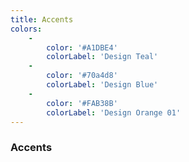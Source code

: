 ```yaml
---
title: Accents
colors:
    -
        color: '#A1DBE4'
        colorLabel: 'Design Teal'
    -
        color: '#70a4d8'
        colorLabel: 'Design Blue'
    -
        color: '#FAB38B'
        colorLabel: 'Design Orange 01'
---
```


### Accents